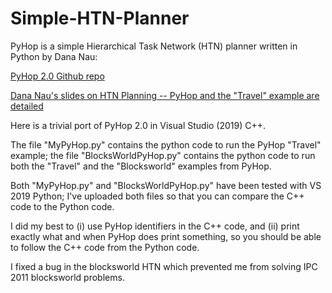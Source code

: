 Simple-HTN-Planner
==================

PyHop is a simple Hierarchical Task Network (HTN) planner written in Python by
Dana Nau:

[PyHop 2.0 Github repo](https://github.com/oubiwann/pyhop)

[Dana Nau's slides on HTN Planning -- PyHop and the "Travel" example are
detailed](https://www.cs.umd.edu/users/nau/apa/slides/htn-planning.pdf)

Here is a trivial port of PyHop 2.0 in Visual Studio (2019) C++.

The file "MyPyHop.py" contains the python code to run the PyHop "Travel"
example; the file "BlocksWorldPyHop.py" contains the python code to run both the
"Travel" and the "Blocksworld" examples from PyHop.

Both "MyPyHop.py" and "BlocksWorldPyHop.py" have been tested with VS 2019
Python; I've uploaded both files so that you can compare the C++ code to the
Python code.

I did my best to (i) use PyHop identifiers in the C++ code, and (ii) print
exactly what and when PyHop does print something, so you should be able to
follow the C++ code from the Python code.

I fixed a bug in the blocksworld HTN which prevented me from solving IPC 2011
blocksworld problems.
